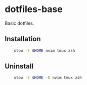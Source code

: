 # dotfiles-base

Basic dotfiles.

## Installation

```bash
    stow -t $HOME nvim tmux zsh
```

## Uninstall

```bash
    stow -t $HOME -D nvim tmux zsh
```
